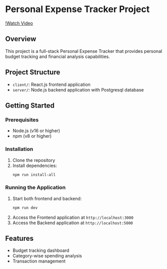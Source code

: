 # Personal Expense Tracker Project

[!Watch Video](https://github.com/user-attachments/assets/c97376a3-aba5-4eda-bc85-2565991f9918)


## Overview
This project is a full-stack Personal Expense Tracker that provides personal budget tracking and financial analysis capabilities.

## Project Structure
- `client/`: React.js frontend application
- `server/`: Node.js backend application with Postgresql database

## Getting Started

### Prerequisites
- Node.js (v16 or higher)
- npm (v8 or higher)

### Installation
1. Clone the repository
2. Install dependencies:
   ```bash
   npm run install-all
   ```

### Running the Application
1. Start both frontend and backend:
   ```bash
   npm run dev
   ```
2. Access the Frontend application at `http://localhost:3000`
3. Access the Backend  application at `http://localhost:5000`

## Features
- Budget tracking dashboard
- Category-wise spending analysis
- Transaction management


